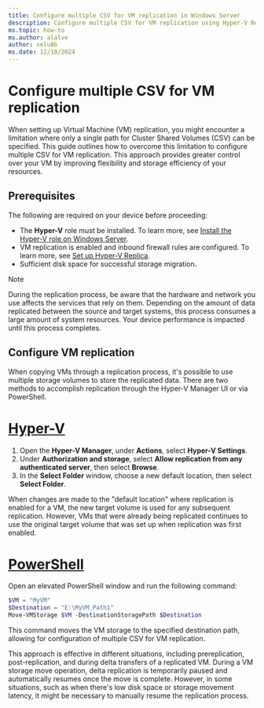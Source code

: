 ```yaml
---
title: Configure multiple CSV for VM replication in Windows Server
description: Configure multiple CSV for VM replication using Hyper-V Replica to increase scalability and fault tolerance in Windows Server.
ms.topic: how-to
ms.author: alalve
author: xelu86
ms.date: 12/10/2024
---
```


# Configure multiple CSV for VM replication

When setting up Virtual Machine (VM) replication, you might encounter a limitation where only a single path for Cluster Shared Volumes (CSV) can be specified. This guide outlines how to overcome this limitation to configure multiple CSV for VM replication. This approach provides greater control over your VM by improving flexibility and storage efficiency of your resources.

## Prerequisites

The following are required on your device before proceeding:

- The **Hyper-V** role must be installed. To learn more, see [Install the Hyper-V role on Windows Server](/windows-server/virtualization/hyper-v/get-started/install-the-hyper-v-role-on-windows-server).
- VM replication is enabled and inbound firewall rules are configured. To learn more, see [Set up Hyper-V Replica](/windows-server/virtualization/hyper-v/manage/set-up-hyper-v-replica).
- Sufficient disk space for successful storage migration.

> [!NOTE]
> During the replication process, be aware that the hardware and network you use affects the services that rely on them. Depending on the amount of data replicated between the source and target systems, this process consumes a large amount of system resources. Your device performance is impacted until this process completes.

## Configure VM replication

When copying VMs through a replication process, it's possible to use multiple storage volumes to store the replicated data. There are two methods to accomplish replication through the Hyper-V Manager UI or via PowerShell.

# [Hyper-V](tab#/hyperv)

1. Open the **Hyper-V Manager**, under **Actions**, select **Hyper-V Settings**.
1. Under **Authorization and storage**, select **Allow replication from any authenticated server**, then select **Browse**.
1. In the **Select Folder** window, choose a new default location, then select **Select Folder**.

When changes are made to the "default location" where replication is enabled for a VM, the new target volume is used for any subsequent replication. However, VMs that were already being replicated continues to use the original target volume that was set up when replication was first enabled.

# [PowerShell](tab#/powershell)

Open an elevated PowerShell window and run the following command:

```powershell
$VM = "MyVM"
$Destination = "E:\MyVM_Path1"
Move-VMStorage $VM -DestinationStoragePath $Destination
```

This command moves the VM storage to the specified destination path, allowing for configuration of multiple CSV for VM replication.

This approach is effective in different situations, including prereplication, post-replication, and during delta transfers of a replicated VM. During a VM storage move operation, delta replication is temporarily paused and automatically resumes once the move is complete. However, in some situations, such as when there's low disk space or storage movement latency, it might be necessary to manually resume the replication process.
